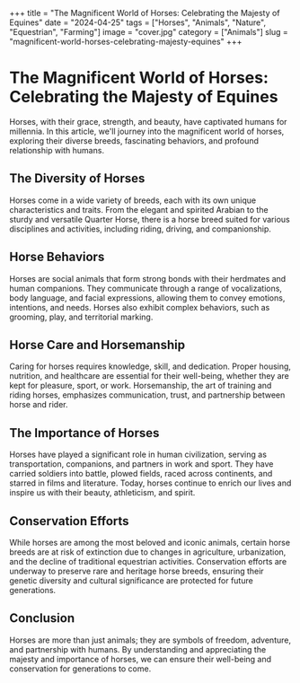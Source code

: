 +++
title = "The Magnificent World of Horses: Celebrating the Majesty of Equines"
date = "2024-04-25"
tags = ["Horses", "Animals", "Nature", "Equestrian", "Farming"]
image = "cover.jpg"
category = ["Animals"]
slug = "magnificent-world-horses-celebrating-majesty-equines"
+++

# The Magnificent World of Horses: Celebrating the Majesty of Equines

Horses, with their grace, strength, and beauty, have captivated humans for millennia. In this article, we'll journey
into the magnificent world of horses, exploring their diverse breeds, fascinating behaviors, and profound relationship
with humans.

## The Diversity of Horses

Horses come in a wide variety of breeds, each with its own unique characteristics and traits. From the elegant and
spirited Arabian to the sturdy and versatile Quarter Horse, there is a horse breed suited for various disciplines and
activities, including riding, driving, and companionship.

## Horse Behaviors

Horses are social animals that form strong bonds with their herdmates and human companions. They communicate through a
range of vocalizations, body language, and facial expressions, allowing them to convey emotions, intentions, and needs.
Horses also exhibit complex behaviors, such as grooming, play, and territorial marking.

## Horse Care and Horsemanship

Caring for horses requires knowledge, skill, and dedication. Proper housing, nutrition, and healthcare are essential for
their well-being, whether they are kept for pleasure, sport, or work. Horsemanship, the art of training and riding
horses, emphasizes communication, trust, and partnership between horse and rider.

## The Importance of Horses

Horses have played a significant role in human civilization, serving as transportation, companions, and partners in work
and sport. They have carried soldiers into battle, plowed fields, raced across continents, and starred in films and
literature. Today, horses continue to enrich our lives and inspire us with their beauty, athleticism, and spirit.

## Conservation Efforts

While horses are among the most beloved and iconic animals, certain horse breeds are at risk of extinction due to
changes in agriculture, urbanization, and the decline of traditional equestrian activities. Conservation efforts are
underway to preserve rare and heritage horse breeds, ensuring their genetic diversity and cultural significance are
protected for future generations.

## Conclusion

Horses are more than just animals; they are symbols of freedom, adventure, and partnership with humans. By understanding
and appreciating the majesty and importance of horses, we can ensure their well-being and conservation for generations
to come.
